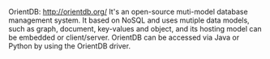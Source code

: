 OrientDB: http://orientdb.org/
It's an open-source muti-model database management system. It based on NoSQL and uses mutiple data models, such as graph, document, key-values and object, and its hosting model can be embedded or client/server. OrientDB can be accessed via Java or Python by using the OrientDB driver.
